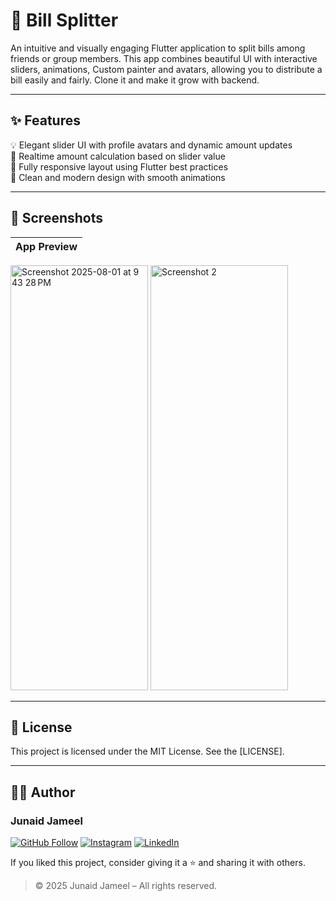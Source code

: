 # 💸 Bill Splitter

An intuitive and visually engaging Flutter application to split bills among friends or group members. This app combines beautiful UI with interactive sliders, animations, Custom painter and avatars, allowing you to distribute a bill easily and fairly.
Clone it and make it grow with backend.

---

## ✨ Features

💡 Elegant slider UI with profile avatars and dynamic amount updates  
🧮 Realtime amount calculation based on slider value  
📱 Fully responsive layout using Flutter best practices  
🎨 Clean and modern design with smooth animations

---

## 📸 Screenshots

| App Preview |
|-------------|
<img width="220" height="680" alt="Screenshot 2025-08-01 at 9 43 28 PM" src="https://github.com/user-attachments/assets/acd70a47-0cdf-4396-9441-632d5842c693" />

<img width="220" height="680" alt="Screenshot 2" src="https://github.com/user-attachments/assets/d541ae84-ea27-4f4c-9506-d037cd163ba4" />

---



## 📜 License

This project is licensed under the MIT License. See the [LICENSE].

---

## 🧑‍💻 Author

### Junaid Jameel

<p align="left">
  <a href="https://github.com/JunaidJameel"><img src="https://img.shields.io/badge/GitHub-Follow-blue?logo=github" alt="GitHub Follow"/></a>
  <a href="https://www.instagram.com/junaid_jamel/?igsh=YW44MGk4OHQ5M2Mx"><img src="https://img.shields.io/badge/Instagram-Follow-e4405f?logo=instagram" alt="Instagram"/></a>
  <a href="https://www.linkedin.com/in/junaid-jameel-6298bb26b/">
    <img src="https://img.shields.io/badge/LinkedIn-Connect-0077B5?logo=linkedin" alt="LinkedIn"/>
  </a>
</p>

If you liked this project, consider giving it a ⭐ and sharing it with others.

> © 2025 Junaid Jameel – All rights reserved.
